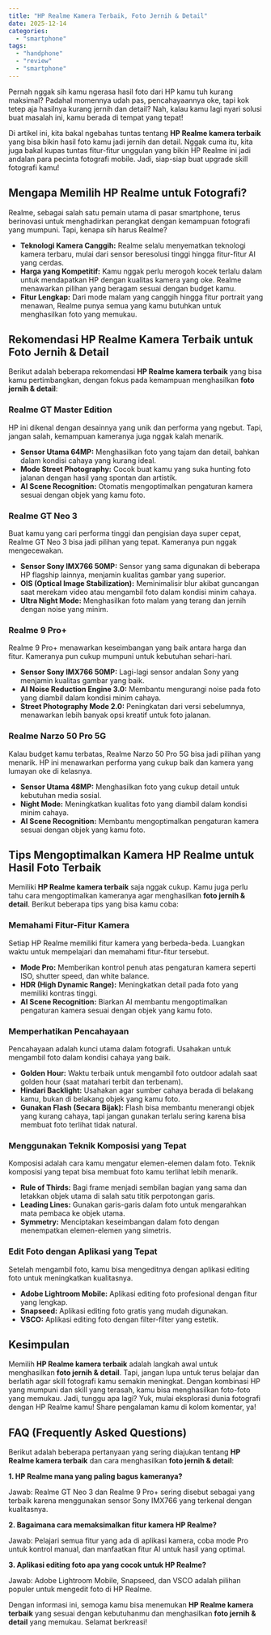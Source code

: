 ```yaml
---
title: "HP Realme Kamera Terbaik, Foto Jernih & Detail"
date: 2025-12-14
categories: 
  - "smartphone"
tags: 
  - "handphone"
  - "review"
  - "smartphone"
---
```


Pernah nggak sih kamu ngerasa hasil foto dari HP kamu tuh kurang maksimal? Padahal momennya udah pas, pencahayaannya oke, tapi kok tetep aja hasilnya kurang jernih dan detail? Nah, kalau kamu lagi nyari solusi buat masalah ini, kamu berada di tempat yang tepat!

Di artikel ini, kita bakal ngebahas tuntas tentang **HP Realme kamera terbaik** yang bisa bikin hasil foto kamu jadi jernih dan detail. Nggak cuma itu, kita juga bakal kupas tuntas fitur-fitur unggulan yang bikin HP Realme ini jadi andalan para pecinta fotografi mobile. Jadi, siap-siap buat upgrade skill fotografi kamu!

## Mengapa Memilih HP Realme untuk Fotografi?

Realme, sebagai salah satu pemain utama di pasar smartphone, terus berinovasi untuk menghadirkan perangkat dengan kemampuan fotografi yang mumpuni. Tapi, kenapa sih harus Realme?

- **Teknologi Kamera Canggih:** Realme selalu menyematkan teknologi kamera terbaru, mulai dari sensor beresolusi tinggi hingga fitur-fitur AI yang cerdas.
- **Harga yang Kompetitif:** Kamu nggak perlu merogoh kocek terlalu dalam untuk mendapatkan HP dengan kualitas kamera yang oke. Realme menawarkan pilihan yang beragam sesuai dengan budget kamu.
- **Fitur Lengkap:** Dari mode malam yang canggih hingga fitur portrait yang menawan, Realme punya semua yang kamu butuhkan untuk menghasilkan foto yang memukau.

## Rekomendasi HP Realme Kamera Terbaik untuk Foto Jernih & Detail

Berikut adalah beberapa rekomendasi **HP Realme kamera terbaik** yang bisa kamu pertimbangkan, dengan fokus pada kemampuan menghasilkan **foto jernih & detail**:

### Realme GT Master Edition

HP ini dikenal dengan desainnya yang unik dan performa yang ngebut. Tapi, jangan salah, kemampuan kameranya juga nggak kalah menarik.

- **Sensor Utama 64MP:** Menghasilkan foto yang tajam dan detail, bahkan dalam kondisi cahaya yang kurang ideal.
- **Mode Street Photography:** Cocok buat kamu yang suka hunting foto jalanan dengan hasil yang spontan dan artistik.
- **AI Scene Recognition:** Otomatis mengoptimalkan pengaturan kamera sesuai dengan objek yang kamu foto.

### Realme GT Neo 3

Buat kamu yang cari performa tinggi dan pengisian daya super cepat, Realme GT Neo 3 bisa jadi pilihan yang tepat. Kameranya pun nggak mengecewakan.

- **Sensor Sony IMX766 50MP:** Sensor yang sama digunakan di beberapa HP flagship lainnya, menjamin kualitas gambar yang superior.
- **OIS (Optical Image Stabilization):** Meminimalisir blur akibat guncangan saat merekam video atau mengambil foto dalam kondisi minim cahaya.
- **Ultra Night Mode:** Menghasilkan foto malam yang terang dan jernih dengan noise yang minim.

### Realme 9 Pro+

Realme 9 Pro+ menawarkan keseimbangan yang baik antara harga dan fitur. Kameranya pun cukup mumpuni untuk kebutuhan sehari-hari.

- **Sensor Sony IMX766 50MP:** Lagi-lagi sensor andalan Sony yang menjamin kualitas gambar yang baik.
- **AI Noise Reduction Engine 3.0:** Membantu mengurangi noise pada foto yang diambil dalam kondisi minim cahaya.
- **Street Photography Mode 2.0:** Peningkatan dari versi sebelumnya, menawarkan lebih banyak opsi kreatif untuk foto jalanan.

### Realme Narzo 50 Pro 5G

Kalau budget kamu terbatas, Realme Narzo 50 Pro 5G bisa jadi pilihan yang menarik. HP ini menawarkan performa yang cukup baik dan kamera yang lumayan oke di kelasnya.

- **Sensor Utama 48MP:** Menghasilkan foto yang cukup detail untuk kebutuhan media sosial.
- **Night Mode:** Meningkatkan kualitas foto yang diambil dalam kondisi minim cahaya.
- **AI Scene Recognition:** Membantu mengoptimalkan pengaturan kamera sesuai dengan objek yang kamu foto.

## Tips Mengoptimalkan Kamera HP Realme untuk Hasil Foto Terbaik

Memiliki **HP Realme kamera terbaik** saja nggak cukup. Kamu juga perlu tahu cara mengoptimalkan kameranya agar menghasilkan **foto jernih & detail**. Berikut beberapa tips yang bisa kamu coba:

### Memahami Fitur-Fitur Kamera

Setiap HP Realme memiliki fitur kamera yang berbeda-beda. Luangkan waktu untuk mempelajari dan memahami fitur-fitur tersebut.

- **Mode Pro:** Memberikan kontrol penuh atas pengaturan kamera seperti ISO, shutter speed, dan white balance.
- **HDR (High Dynamic Range):** Meningkatkan detail pada foto yang memiliki kontras tinggi.
- **AI Scene Recognition:** Biarkan AI membantu mengoptimalkan pengaturan kamera sesuai dengan objek yang kamu foto.

### Memperhatikan Pencahayaan

Pencahayaan adalah kunci utama dalam fotografi. Usahakan untuk mengambil foto dalam kondisi cahaya yang baik.

- **Golden Hour:** Waktu terbaik untuk mengambil foto outdoor adalah saat golden hour (saat matahari terbit dan terbenam).
- **Hindari Backlight:** Usahakan agar sumber cahaya berada di belakang kamu, bukan di belakang objek yang kamu foto.
- **Gunakan Flash (Secara Bijak):** Flash bisa membantu menerangi objek yang kurang cahaya, tapi jangan gunakan terlalu sering karena bisa membuat foto terlihat tidak natural.

### Menggunakan Teknik Komposisi yang Tepat

Komposisi adalah cara kamu mengatur elemen-elemen dalam foto. Teknik komposisi yang tepat bisa membuat foto kamu terlihat lebih menarik.

- **Rule of Thirds:** Bagi frame menjadi sembilan bagian yang sama dan letakkan objek utama di salah satu titik perpotongan garis.
- **Leading Lines:** Gunakan garis-garis dalam foto untuk mengarahkan mata pembaca ke objek utama.
- **Symmetry:** Menciptakan keseimbangan dalam foto dengan menempatkan elemen-elemen yang simetris.

### Edit Foto dengan Aplikasi yang Tepat

Setelah mengambil foto, kamu bisa mengeditnya dengan aplikasi editing foto untuk meningkatkan kualitasnya.

- **Adobe Lightroom Mobile:** Aplikasi editing foto profesional dengan fitur yang lengkap.
- **Snapseed:** Aplikasi editing foto gratis yang mudah digunakan.
- **VSCO:** Aplikasi editing foto dengan filter-filter yang estetik.

## Kesimpulan

Memilih **HP Realme kamera terbaik** adalah langkah awal untuk menghasilkan **foto jernih & detail**. Tapi, jangan lupa untuk terus belajar dan berlatih agar skill fotografi kamu semakin meningkat. Dengan kombinasi HP yang mumpuni dan skill yang terasah, kamu bisa menghasilkan foto-foto yang memukau. Jadi, tunggu apa lagi? Yuk, mulai eksplorasi dunia fotografi dengan HP Realme kamu! Share pengalaman kamu di kolom komentar, ya!

## FAQ (Frequently Asked Questions)

Berikut adalah beberapa pertanyaan yang sering diajukan tentang **HP Realme kamera terbaik** dan cara menghasilkan **foto jernih & detail**:

**1\. HP Realme mana yang paling bagus kameranya?**

Jawab: Realme GT Neo 3 dan Realme 9 Pro+ sering disebut sebagai yang terbaik karena menggunakan sensor Sony IMX766 yang terkenal dengan kualitasnya.

**2\. Bagaimana cara memaksimalkan fitur kamera HP Realme?**

Jawab: Pelajari semua fitur yang ada di aplikasi kamera, coba mode Pro untuk kontrol manual, dan manfaatkan fitur AI untuk hasil yang optimal.

**3\. Aplikasi editing foto apa yang cocok untuk HP Realme?**

Jawab: Adobe Lightroom Mobile, Snapseed, dan VSCO adalah pilihan populer untuk mengedit foto di HP Realme.

Dengan informasi ini, semoga kamu bisa menemukan **HP Realme kamera terbaik** yang sesuai dengan kebutuhanmu dan menghasilkan **foto jernih & detail** yang memukau. Selamat berkreasi!
